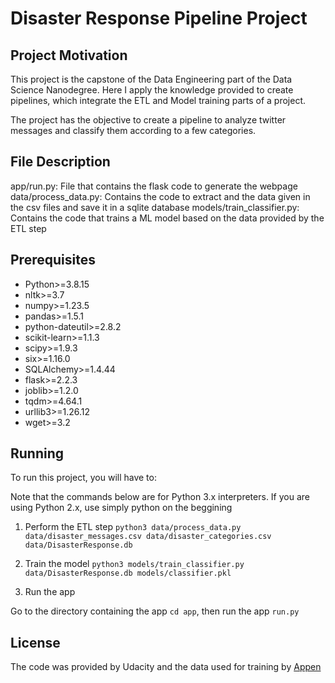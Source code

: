 # Disaster Response Pipeline Project

## Project Motivation
This project is the capstone of the Data Engineering part of the Data Science Nanodegree. Here I apply the knowledge provided to create pipelines, which integrate the ETL and Model training parts of a project.

The project has the objective to create a pipeline to analyze twitter messages and classify them according to a few categories.

## File Description

app/run.py: File that contains the flask code to generate the webpage
data/process_data.py: Contains the code to extract and the data given in the csv files and save it in a sqlite database
models/train_classifier.py: Contains the code that trains a ML model based on the data provided by the ETL step


## Prerequisites
- Python>=3.8.15
- nltk>=3.7
- numpy>=1.23.5
- pandas>=1.5.1
- python-dateutil>=2.8.2
- scikit-learn>=1.1.3
- scipy>=1.9.3
- six>=1.16.0
- SQLAlchemy>=1.4.44
- flask>=2.2.3
- joblib>=1.2.0
- tqdm>=4.64.1
- urllib3>=1.26.12
- wget>=3.2

## Running
To run this project, you will have to:

Note that the commands below are for Python 3.x interpreters. If you are using Python 2.x, use simply python on the beggining

1. Perform the ETL step
`python3 data/process_data.py data/disaster_messages.csv data/disaster_categories.csv data/DisasterResponse.db`

2. Train the model
`python3 models/train_classifier.py data/DisasterResponse.db models/classifier.pkl`

3. Run the app

Go to the directory containing the app `cd app`, then run the app `run.py`

## License
The code was provided by Udacity and the data used for training by [Appen](https://appen.com/)
